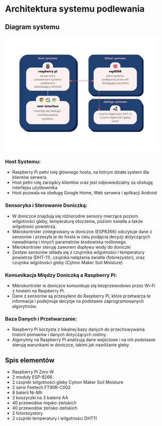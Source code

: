 # Architektura systemu podlewania

## Diagram systemu

![Diagram systemu](assets/achitektura.png)

### Host Systemu:
- Raspberry Pi pełni rolę głównego hosta, na którym działa system dla klientów serwera.
- Host pełni rolę zarządcy klientów oraz jest odpowiedzialny za obsługę interfejsu użytkownika
- Host pozwala na obsługę Google Home, Web serwera i aplikacji Android

### Sensoryka i Sterowanie Doniczką:
- W doniczce znajdują się różnorodne sensory mierzące poziom wilgotności gleby, temperaturę otoczenia, poziom światła a także wilgotność powietrza.
- Mikrokontroler zintegrowany w doniczce (ESP8266) odczytuje dane z sensorów i przesyła je do hosta w celu podjęcia decyzji dotyczących nawadniania i innych parametrów środowiska roślinnego.
- Mikrokontroler steruję zaworem dopływu wody do doniczki
- Zestaw sensorów składa się z czujnnika wilgotności i temperatury powietrza (DHT-11), czujnika natężenia światła (fotorezystor), oraz czujnika wlgotności gleby (Cytron Maker Soil Moisture)

### Komunikacja Między Doniczką a Raspberry Pi:
- Mikrokontroler w doniczce komunikuje się bezprzewodowo przez Wi-Fi z hostem na Raspberry Pi.
- Dane z sensorów są przesyłane do Raspberry Pi, które przetwarza te informacje i podejmuje decyzje na podstawie zaprogramowanych algorytmów.

### Baza Danych i Przetwarzanie:
- Raspberry Pi korzysta z lokalnej bazy danych do przechowywania historii pomiarów i danych dotyczących rośliny.
- Algorytmy na Raspberry Pi analizują dane wejściowe i na ich podstawie sterują warunkami w doniczce, takimi jak nawilżanie gleby.

## Spis elementów

- Raspberry Pi Zero W
- 2 moduły ESP-8266
- 2 czujniki wilgotności gleby Cytron Maker Soil Moisture
- 2 serw Feetech FT90R-C002
- 8 baterii Ni-Mh
- 2 koszyczki na 3 baterie AA
- 40 przewodów męsko-żeńskich
- 40 przewodów żeńsko-żeńskich
- 2 fotorezystory
- 2 czujniki temperatury i wilgotności DHT11
